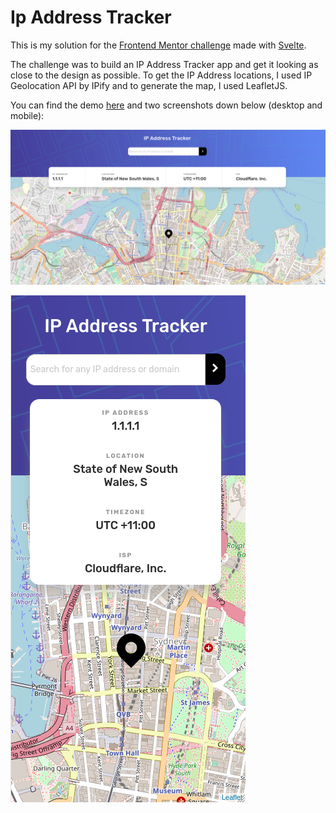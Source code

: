 # Ip Address Tracker

This is my solution for the [Frontend Mentor challenge](https://www.frontendmentor.io/challenges/ip-address-tracker-I8-0yYAH0) made with [Svelte](https://svelte.dev/).

The challenge was to build an IP Address Tracker app and get it looking as close to the design as possible. To get the IP Address locations, I used IP Geolocation API by IPify and to generate the map, I used LeafletJS.

You can find the demo [here](https://vibrant-raman-3e60e2.netlify.app/) and two screenshots down below (desktop and mobile):

![](public/assets/readme_img/desktop-tracker.png)

![](public/assets/readme_img/mobile-tracker.png)
